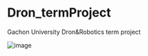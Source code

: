 # Dron_termProject
Gachon University Dron&amp;Robotics term project

![image](https://user-images.githubusercontent.com/93837441/200864119-bfad086a-505b-4f98-87b9-f08c77a62e9f.png)
